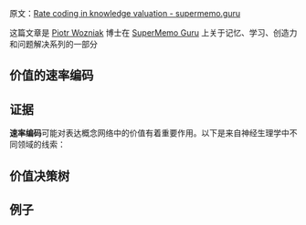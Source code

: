 原文：[Rate coding in knowledge valuation - supermemo.guru](https://supermemo.guru/wiki/Rate_coding_in_knowledge_valuation)

这篇文章是 [Piotr Wozniak](https://supermemo.guru/wiki/Piotr_Wozniak) 博士在 [SuperMemo Guru](https://supermemo.guru/wiki/SuperMemo_Guru) 上关于记忆、学习、创造力和问题解决系列的一部分

## 价值的速率编码

## 证据

**速率编码**可能对表达概念网络中的价值有着重要作用。以下是来自神经生理学中不同领域的线索：

## 价值决策树

## 例子